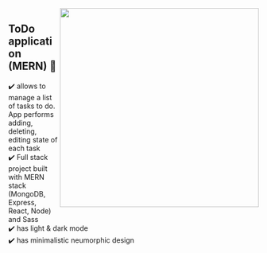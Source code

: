 <img src="https://user-images.githubusercontent.com/102720711/203287219-0366fe4b-a603-4a97-9ad3-3d40a4886c83.png" width="400" height="400" align="right" /> 


## ToDo application (MERN) :dart:

:heavy_check_mark: allows to manage a list of tasks to do. App performs adding, deleting, editing state of each task <br />
:heavy_check_mark: Full stack project built with MERN stack (MongoDB, Express, React, Node) and Sass<br />
:heavy_check_mark: has light & dark mode<br />
:heavy_check_mark: has minimalistic neumorphic design <br /> <br />
